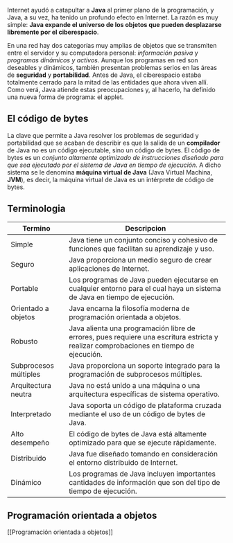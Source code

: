 Internet ayudó a catapultar a **Java** al primer plano de la programación, y Java, a su vez, ha tenido un profundo efecto en Internet. 
La razón es muy simple: **Java expande el universo de los objetos que pueden desplazarse libremente por el ciberespacio**. 

En una red hay dos categorías muy amplias de objetos que se transmiten entre el servidor y su computadora personal: _información pasiva_ y _programas dinámicos y activos_.
Aunque los programas en red son deseables y dinámicos, también presentan problemas serios en las áreas de **seguridad** y **portabilidad**. Antes de Java, el ciberespacio estaba totalmente cerrado para la mitad de las entidades que ahora viven allí. Como verá, Java atiende estas preocupaciones y, al hacerlo, ha definido una nueva forma de programa: el applet.

## El código de bytes

La clave que permite a Java resolver los problemas de seguridad y portabilidad que se acaban de describir es que la salida de un **compilador** de Java no es un código ejecutable, sino un código de bytes. El código de bytes es un _conjunto altamente optimizado de instrucciones diseñado para que sea ejecutado por el sistema de Java en tiempo de ejecución_. A dicho sistema se le denomina **máquina virtual de Java** (Java Virtual Machina, **JVM**), es decir, la máquina virtual de Java es un intérprete de código de bytes.


## Terminologia

| Termino               | Descripcion                                                                                                                            |
| --------------------- | -------------------------------------------------------------------------------------------------------------------------------------- |
| Simple                | Java tiene un conjunto conciso y cohesivo de funciones que facilitan su aprendizaje y uso.                                             |
| Seguro                | Java proporciona un medio seguro de crear aplicaciones de Internet.                                                                    |
| Portable              | Los programas de Java pueden ejecutarse en cualquier entorno para el cual haya un sistema de Java en tiempo de ejecución.              |
| Orientado a objetos   | Java encarna la filosofía moderna de programación orientada a objetos.                                                                 |
| Robusto               | Java alienta una programación libre de errores, pues requiere una escritura estricta y realizar comprobaciones en tiempo de ejecución. |
| Subprocesos múltiples | Java proporciona un soporte integrado para la programación de subprocesos múltiples.                                                   |
| Arquitectura neutra   | Java no está unido a una máquina o una arquitectura específicas de sistema operativo.                                                  |
| Interpretado          | Java soporta un código de plataforma cruzada mediante el uso de un código de bytes de Java.                                            |
| Alto desempeño        | El código de bytes de Java está altamente optimizado para que se ejecute rápidamente.                                                  |
| Distribuido           | Java fue diseñado tomando en consideración el entorno distribuido de Internet.                                                         |
| Dinámico              | Los programas de Java incluyen importantes cantidades de información que son del tipo de tiempo de ejecución.                          |

## Programación orientada a objetos

[[Programación orientada a objetos]]